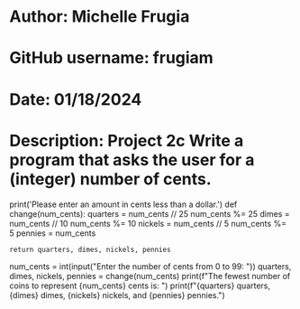 # Author: Michelle Frugia
# GitHub username: frugiam
# Date: 01/18/2024
# Description: Project 2c Write a program that asks the user for a (integer) number of cents.
print('Please enter an amount in cents less than a dollar.')
def change(num_cents):
    quarters = num_cents // 25
    num_cents %= 25
    dimes = num_cents // 10
    num_cents %= 10
    nickels = num_cents // 5
    num_cents %= 5
    pennies = num_cents

    return quarters, dimes, nickels, pennies

num_cents = int(input("Enter the number of cents from 0 to 99: "))
quarters, dimes, nickels, pennies = change(num_cents)
print(f"The fewest number of coins to represent {num_cents} cents is: ")
print(f"{quarters} quarters, {dimes} dimes, {nickels} nickels, and {pennies} pennies.")
